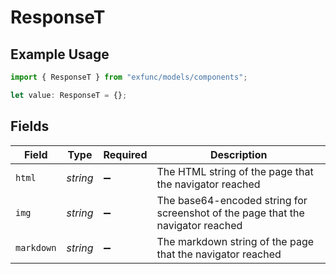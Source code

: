 # ResponseT

## Example Usage

```typescript
import { ResponseT } from "exfunc/models/components";

let value: ResponseT = {};
```

## Fields

| Field                                                                           | Type                                                                            | Required                                                                        | Description                                                                     |
| ------------------------------------------------------------------------------- | ------------------------------------------------------------------------------- | ------------------------------------------------------------------------------- | ------------------------------------------------------------------------------- |
| `html`                                                                          | *string*                                                                        | :heavy_minus_sign:                                                              | The HTML string of the page that the navigator reached                          |
| `img`                                                                           | *string*                                                                        | :heavy_minus_sign:                                                              | The base64-encoded string for screenshot of the page that the navigator reached |
| `markdown`                                                                      | *string*                                                                        | :heavy_minus_sign:                                                              | The markdown string of the page that the navigator reached                      |